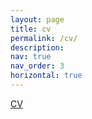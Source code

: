 ```yaml
---
layout: page
title: cv
permalink: /cv/
description: 
nav: true
nav_order: 3
horizontal: true
---
```


<a href="/assets/pdf/AtraBahceci_CV.pdf" target="_blank">CV</a>
